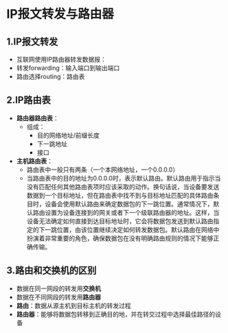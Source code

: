 # IP报文转发与路由器



## 1.IP报文转发

*  互联网使用IP路由器转发数据报：
  * 转发forwarding：输入端口到输出端口
  * 路由选择routing：路由表



## 2.IP路由表

* **路由器路由表**：
  * 组成：
    * 目的网络地址/前缀长度
    * 下一跳地址
    * 接口
* **主机路由表**：
  * 路由表中一般只有两条（一个本网络地址，一个0.0.0.0）
  * 当路由表中的目的地址为0.0.0.0时，表示默认路由。默认路由用于指示当没有匹配任何其他路由表项时应该采取的动作。换句话说，当设备要发送数据到一个目标地址，但在路由表中找不到与目标地址匹配的具体路由条目时，设备会使用默认路由来确定数据包的下一跳位置。通常情况下，默认路由设置为设备连接到的网关或者下一个级联路由器的地址。这样，当设备无法确定如何直接到达目标地址时，它会将数据包发送到默认路由指定的下一跳位置，由该位置继续决定如何转发数据包。默认路由在网络中扮演着非常重要的角色，确保数据包在没有明确路由规则的情况下能够正确传输。



## 3.路由和交换机的区别

* 数据在同一网段的转发用**交换机**
* 数据在不同网段的转发用**路由器**
* **路由**：数据从源主机到目标主机的转发过程
* **路由器**：能够将数据包转移到正确目的地，并在转交过程中选择最佳路径的设备
